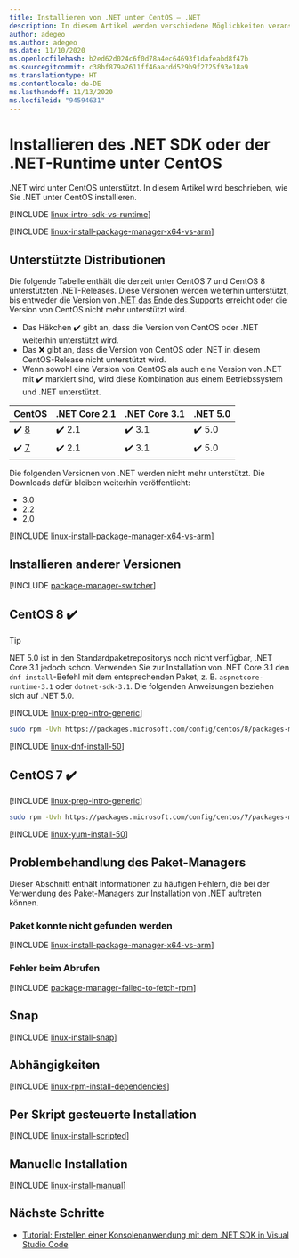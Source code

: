 ```yaml
---
title: Installieren von .NET unter CentOS – .NET
description: In diesem Artikel werden verschiedene Möglichkeiten veranschaulicht, das .NET SDK und die .NET-Runtime unter CentOS zu installieren.
author: adegeo
ms.author: adegeo
ms.date: 11/10/2020
ms.openlocfilehash: b2ed62d024c6f0d78a4ec64693f1dafeabd8f47b
ms.sourcegitcommit: c38bf879a2611ff46aacdd529b9f2725f93e18a9
ms.translationtype: HT
ms.contentlocale: de-DE
ms.lasthandoff: 11/13/2020
ms.locfileid: "94594631"
---
```

# <a name="install-the-net-sdk-or-the-net-runtime-on-centos"></a>Installieren des .NET SDK oder der .NET-Runtime unter CentOS

.NET wird unter CentOS unterstützt. In diesem Artikel wird beschrieben, wie Sie .NET unter CentOS installieren.

[!INCLUDE [linux-intro-sdk-vs-runtime](includes/linux-intro-sdk-vs-runtime.md)]

[!INCLUDE [linux-install-package-manager-x64-vs-arm](includes/linux-install-package-manager-x64-vs-arm.md)]

## <a name="supported-distributions"></a>Unterstützte Distributionen

Die folgende Tabelle enthält die derzeit unter CentOS 7 und CentOS 8 unterstützten .NET-Releases. Diese Versionen werden weiterhin unterstützt, bis entweder die Version von [.NET das Ende des Supports](https://dotnet.microsoft.com/platform/support/policy/dotnet-core) erreicht oder die Version von CentOS nicht mehr unterstützt wird.

- Das Häkchen ✔️ gibt an, dass die Version von CentOS oder .NET weiterhin unterstützt wird.
- Das ❌ gibt an, dass die Version von CentOS oder .NET in diesem CentOS-Release nicht unterstützt wird.
- Wenn sowohl eine Version von CentOS als auch eine Version von .NET mit ✔️ markiert sind, wird diese Kombination aus einem Betriebssystem und .NET unterstützt.

| CentOS                   | .NET Core 2.1 | .NET Core 3.1 | .NET 5.0 |
|--------------------------|---------------|---------------|----------------|
| ✔️ [8](#centos-8-) | ✔️ 2.1        | ✔️ 3.1        | ✔️ 5.0 |
| ✔️ [7](#centos-7-) | ✔️ 2.1        | ✔️ 3.1        | ✔️ 5.0 |

Die folgenden Versionen von .NET werden nicht mehr unterstützt. Die Downloads dafür bleiben weiterhin veröffentlicht:

- 3.0
- 2.2
- 2.0

[!INCLUDE [linux-install-package-manager-x64-vs-arm](includes/linux-install-package-manager-x64-vs-arm.md)]

## <a name="how-to-install-other-versions"></a>Installieren anderer Versionen

[!INCLUDE [package-manager-switcher](./includes/package-manager-heading-hack-pkgname.md)]

## <a name="centos-8-"></a>CentOS 8 ✔️

> [!TIP]
> NET 5.0 ist in den Standardpaketrepositorys noch nicht verfügbar, .NET Core 3.1 jedoch schon. Verwenden Sie zur Installation von .NET Core 3.1 den `dnf install`-Befehl mit dem entsprechenden Paket, z. B. `aspnetcore-runtime-3.1` oder `dotnet-sdk-3.1`. Die folgenden Anweisungen beziehen sich auf .NET 5.0.

[!INCLUDE [linux-prep-intro-generic](includes/linux-prep-intro-generic.md)]

```bash
sudo rpm -Uvh https://packages.microsoft.com/config/centos/8/packages-microsoft-prod.rpm
```

[!INCLUDE [linux-dnf-install-50](includes/linux-install-50-dnf.md)]

## <a name="centos-7-"></a>CentOS 7 ✔️

[!INCLUDE [linux-prep-intro-generic](includes/linux-prep-intro-generic.md)]

```bash
sudo rpm -Uvh https://packages.microsoft.com/config/centos/7/packages-microsoft-prod.rpm
```

[!INCLUDE [linux-yum-install-50](includes/linux-install-50-yum.md)]

## <a name="troubleshoot-the-package-manager"></a>Problembehandlung des Paket-Managers

Dieser Abschnitt enthält Informationen zu häufigen Fehlern, die bei der Verwendung des Paket-Managers zur Installation von .NET auftreten können.

### <a name="unable-to-find-package"></a>Paket konnte nicht gefunden werden

[!INCLUDE [linux-install-package-manager-x64-vs-arm](includes/linux-install-package-manager-x64-vs-arm.md)]

### <a name="failed-to-fetch"></a>Fehler beim Abrufen

[!INCLUDE [package-manager-failed-to-fetch-rpm](includes/package-manager-failed-to-fetch-rpm.md)]

## <a name="snap"></a>Snap

[!INCLUDE [linux-install-snap](includes/linux-install-snap.md)]

## <a name="dependencies"></a>Abhängigkeiten

[!INCLUDE [linux-rpm-install-dependencies](includes/linux-rpm-install-dependencies.md)]

## <a name="scripted-install"></a>Per Skript gesteuerte Installation

[!INCLUDE [linux-install-scripted](includes/linux-install-scripted.md)]

## <a name="manual-install"></a>Manuelle Installation

[!INCLUDE [linux-install-manual](includes/linux-install-manual.md)]

## <a name="next-steps"></a>Nächste Schritte

- [Tutorial: Erstellen einer Konsolenanwendung mit dem .NET SDK in Visual Studio Code](../tutorials/with-visual-studio-code.md)
